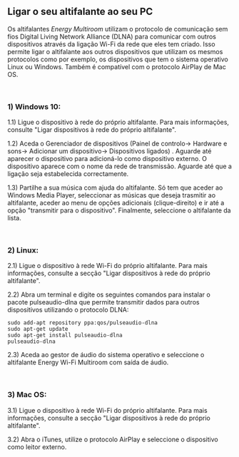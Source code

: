## Ligar o seu altifalante ao seu PC

 Os altifalantes *Energy Multiroom* utilizam o protocolo de comunicação sem fios Digital Living Network Alliance (DLNA) para comunicar com outros dispositivos através da ligação Wi-Fi da rede que eles tem criado. Isso permite ligar o altifalante aos outros dispositivos que utilizam os mesmos protocolos como por exemplo, os dispositivos que tem o sistema operativo Linux ou Windows. Também é compatível com o protocolo AirPlay de Mac OS. 

<br/>

### 1) Windows 10:

1.1) Ligue o dispositivo à rede do próprio altifalante. Para mais informações, consulte "Ligar dispositivos à rede do próprio altifalante".

1.2) Aceda o Gerenciador de dispositivos (Painel de controlo-> Hardware e sons-> Adicionar um dispositivo-> Dispositivos ligados) . Aguarde até aparecer o dispositivo para adicioná-lo como dispositivo externo. O dispositivo aparece com o nome da rede de transmissão. Aguarde até que a ligação seja estabelecida correctamente. 

1.3) Partilhe a sua música com ajuda do altifalante. Só tem que aceder ao Windows Media Player, seleccionar as músicas que deseja trasmitir ao altifalante, aceder ao menu de opções adicionais (clique-direito) e ir até a opção "transmitir para o dispositivo". Finalmente, seleccione o altifalante da lista.

<br/>

### 2) Linux:

2.1) Ligue o dispositivo à rede Wi-Fi do próprio altifalante. Para mais informações, consulte a secção "Ligar dispositivos à rede do próprio altifalante".
 
2.2) Abra um terminal e digite os seguintes comandos para instalar o pacote pulseaudio-dlna que permite transmitir dados para outros dispositivos utilizando o protocolo DLNA:

	sudo add-apt repository ppa:qos/pulseaudio-dlna
	sudo apt-get update 	
	sudo apt-get install pulseaudio-dlna
	pulseaudio-dlna

2.3) Aceda ao gestor de áudio do sistema operativo e seleccione o altifalante Energy Wi-Fi Multiroom com saída de áudio.

<br/>

### 3) Mac OS:

3.1) Ligue o dispositivo à rede Wi-Fi do próprio altifalante. Para mais informações, consulte a secção "Ligar dispositivos à rede do próprio altifalante".

3.2) Abra o iTunes, utilize o protocolo AirPlay e seleccione o dispositivo como leitor externo.

